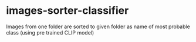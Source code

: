 # images-sorter-classifier
Images from one folder are sorted to given folder as name of most probable class (using pre trained CLIP model)
